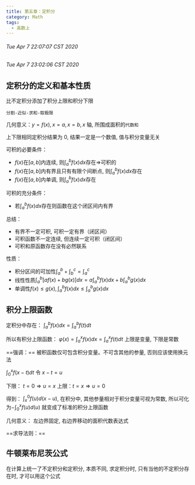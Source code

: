 ```yaml
---
title: 第五章：定积分
category: Math
tags:
  - 高数上
---
```


###### Tue Apr 7 22:07:07 CST 2020
###### Tue Apr 7 23:02:06 CST 2020

## 定积分的定义和基本性质

比不定积分添加了积分上限和积分下限

`分割-近似-求和-取极限`

几何意义：$y=f(x),x=a,x=b,x$ 轴, 所围成面积的`代数和`

上下限相同定积分结果为 0, 结果一定是一个数值, 值与积分变量无关

可积的必要条件：
- $f(x)$在$[a,b]$内连续, 则$\displaystyle \int_a^{b}f(x)dx$存在$\Rightarrow$可积的
- $f(x)$在$[a,b]$内有界且只有有限个间断点, 则$\displaystyle \int_a^{b}f(x)dx$存在
- $f(x)$在$[a,b]$内单调, 则$\displaystyle \int_a^{b}f(x)dx$存在

可积的充分条件：
- 若$\displaystyle \int_a^{b}f(x)dx$存在则函数在这个闭区间内有界

总结：
- 有界不一定可积, 可积一定有界（闭区间）
- 可积函数不一定连续, 但连续一定可积（闭区间）
- 可积和原函数存在没有必然联系

性质：
- 积分区间的可加性$\int_a^b+\int _b^c=\int _a^c$
- 线性性质$\int _a^b[af(x)+bg(x)]dx=a\int _a^bf(x)dx+b\int _a^bg(x)dx$
- 单调性$f(x)\leq g(x), \int _a^bf(x)dx\leq \int _a^bg(x)dx$

## 积分上限函数

定积分中存在： $\displaystyle\int _a^bf(x)dx=\int_a^bf(t)dt$


所以有积分上限函数： $\displaystyle\varphi(x)=\int _a^xf(x)dx=\int _a^xf(t)dt$ 上限是变量, 下限是常数


==强调：== 被积函数仅可包含积分变量。不可含其他的参量, 否则应该使用换元法

$\int_0^xf(x-t)dt$ 令 $x-t=u$

下限： $t=0\Rightarrow u=x$
上限：$t=x\Rightarrow u=0$

得到： $\int_x^0f(u)d(x-u)$, 在积分中, 其他参量相对于积分变量可视为常数, 所以可化为$-\int_0^xf(u)d(u)$ 就变成了标准的积分上限函数

几何意义： 左边界固定, 右边界移动的面积代数表达式

==求导法则：==



## 牛顿莱布尼茨公式

在计算上统一了不定积分和定积分, 本质不同, 求定积分时, 只有当他的不定积分存在时, 才可以用这个公式
